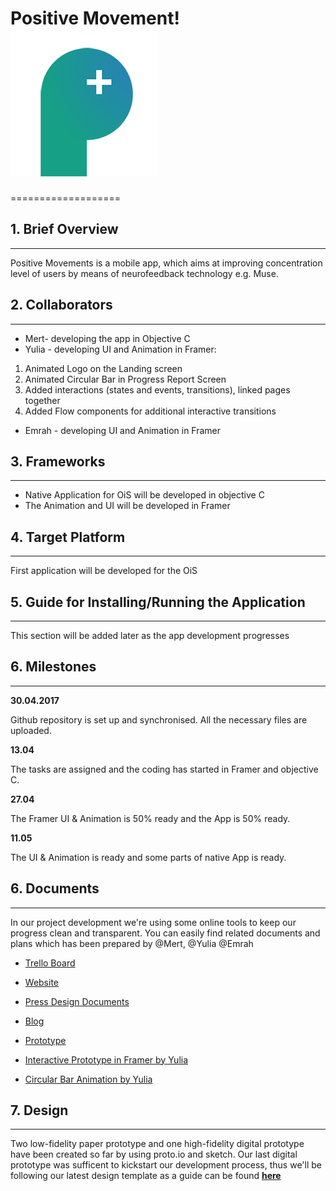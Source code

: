 # Positive Movement! ![alt tag](https://github.com/positivem/app-design/blob/master/Project/images/Logo_3cm.png)

===================

## 1. Brief Overview
-----------------
Positive Movements is a mobile app, which aims at improving concentration level of users by means of neurofeedback technology e.g. Muse.

## 2. Collaborators
---------------
* Mert- developing the app in Objective C
* Yulia - developing UI and Animation in Framer:
 1. Animated Logo on the Landing screen
 2. Animated Circular Bar in Progress Report Screen
 3. Added interactions (states and events, transitions), linked pages together
 4. Added Flow components for additional interactive transitions
 
* Emrah - developing UI and Animation in Framer

## 3. Frameworks
-----------
* Native Application for OiS will be developed in objective C
* The Animation and UI will be developed in Framer

## 4. Target Platform
----------------
First application will be developed for the OiS

## 5. Guide for Installing/Running the Application
----------------
This section will be added later as the app development progresses

## 6. Milestones
-----------------

**30.04.2017**

Github repository is set up and synchronised. All the necessary files are uploaded. 

**13.04**

The tasks are assigned and the coding has started in Framer and objective C.

**27.04**

The Framer UI & Animation is 50% ready and the App is 50% ready.

**11.05**

The UI & Animation is ready and some parts of native App is ready.


## 6. Documents
-------------
In our project development we're using some online tools to keep our progress clean and transparent. You can easily find related documents and plans which has been prepared by @Mert, @Yulia @Emrah

* [Trello Board](https://trello.com/b/868WanR1/positive-movement) 

* [Website](http://positivemovement.me)

* [Press Design Documents](https://www.dropbox.com/sh/jaspzx5wz3h3xm2/AADxs-rzgzKtAVFmeAhm_JD4a?dl=0)

* [Blog](http://medium.com/positive-movement)

* [Prototype](https://pr.to/3ASLD1/)

* [Interactive Prototype in Framer by Yulia](https://framer.cloud/CARFv/1)

* [Circular Bar Animation by Yulia](https://framer.cloud/hsiDE)


## 7. <i class="icon-pencil"></i>Design
-------------

Two low-fidelity paper prototype and one high-fidelity digital prototype have been created so far by using proto.io and sketch.
Our last digital prototype was sufficent to kickstart our development process, thus we'll be following our latest design template as a guide can be found [**here**](https://pr.to/3ASLD1/)
